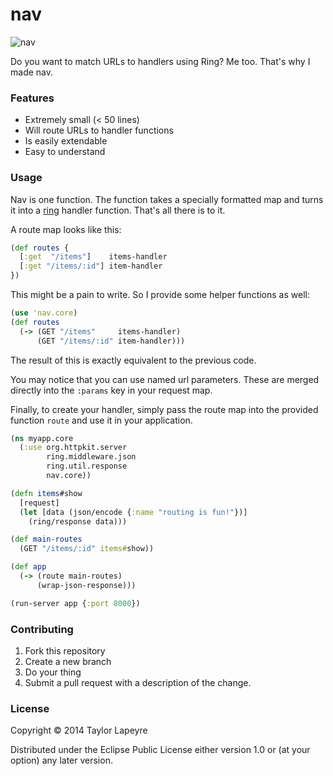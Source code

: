 # nav

![nav](http://i.imgur.com/dg9y1Kl.jpg)

Do you want to match URLs to handlers using Ring? Me too. That's why I made nav.

### Features
- Extremely small (< 50 lines)
- Will route URLs to handler functions
- Is easily extendable
- Easy to understand

### Usage

Nav is one function. The function takes a specially formatted map and turns it into a [ring][ring] handler function. That's all there is to it.

A route map looks like this:

``` clojure
(def routes {
  [:get  "/items"]    items-handler
  [:get "/items/:id"] item-handler
})
```

This might be a pain to write. So I provide some  helper functions as well:

``` clojure
(use 'nav.core)
(def routes
  (-> (GET "/items"     items-handler)
      (GET "/items/:id" item-handler)))
```

The result of this is exactly equivalent to the previous code.

You may notice that you can use named url parameters. These are merged directly into the `:params` key in your request map.

Finally, to create your handler, simply pass the route map into the provided function `route` and use it in your application.

``` clojure
(ns myapp.core
  (:use org.httpkit.server
        ring.middleware.json
        ring.util.response
        nav.core))

(defn items#show
  [request]
  (let [data (json/encode {:name "routing is fun!"})]
    (ring/response data)))

(def main-routes
  (GET "/items/:id" items#show))

(def app
  (-> (route main-routes)
      (wrap-json-response)))

(run-server app {:port 8000})
```

### Contributing

1. Fork this repository
2. Create a new branch
3. Do your thing
4. Submit a pull request with a description of the change.

### License

Copyright © 2014 Taylor Lapeyre

Distributed under the Eclipse Public License either version 1.0 or (at
your option) any later version.

[ring]: https://github.com/ring-clojure/ring
